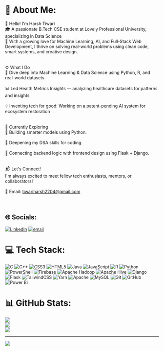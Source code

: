 # 💫 About Me:
👋 Hello! I'm Harsh Tiwari<br>🎓 A passionate B.Tech CSE student at Lovely Professional University, specializing in Data Science<br>🚀 With a growing love for Machine Learning, AI, and Full-Stack Web Development, I thrive on solving real-world problems using clean code, smart systems, and creative design.<br><br><br>⚙️ What I Do<br>🧠 Dive deep into Machine Learning & Data Science using Python, R, and real-world datasets<br><br>📊 Led Health Metrics Insights — analyzing healthcare datasets for patterns and insights<br><br>💡 Inventing tech for good: Working on a patent-pending AI system for ecosystem restoration<br><br><br>🌱 Currently Exploring<br>📌 Building smarter models using Python.<br><br>📌 Deepening my DSA skills for  coding.<br><br>📌 Connecting backend logic with frontend design using Flask + Django.<br><br><br>📬 Let's Connect!<br>I'm always excited to meet fellow tech enthusiasts, mentors, or collaborators!<br><br>📧 Email: tiwariharsh2204@gmail.com<br><br><br>


## 🌐 Socials:
[![LinkedIn](https://img.shields.io/badge/LinkedIn-%230077B5.svg?logo=linkedin&logoColor=white)](https://linkedin.com/in/https://www.linkedin.com/in/harsh-tiwari-a77962252/) [![email](https://img.shields.io/badge/Email-D14836?logo=gmail&logoColor=white)](mailto:tiwariharsh2204@gmail.com) 

# 💻 Tech Stack:
![C](https://img.shields.io/badge/c-%2300599C.svg?style=for-the-badge&logo=c&logoColor=white) ![C++](https://img.shields.io/badge/c++-%2300599C.svg?style=for-the-badge&logo=c%2B%2B&logoColor=white) ![CSS3](https://img.shields.io/badge/css3-%231572B6.svg?style=for-the-badge&logo=css3&logoColor=white) ![HTML5](https://img.shields.io/badge/html5-%23E34F26.svg?style=for-the-badge&logo=html5&logoColor=white) ![Java](https://img.shields.io/badge/java-%23ED8B00.svg?style=for-the-badge&logo=openjdk&logoColor=white) ![JavaScript](https://img.shields.io/badge/javascript-%23323330.svg?style=for-the-badge&logo=javascript&logoColor=%23F7DF1E) ![R](https://img.shields.io/badge/r-%23276DC3.svg?style=for-the-badge&logo=r&logoColor=white) ![Python](https://img.shields.io/badge/python-3670A0?style=for-the-badge&logo=python&logoColor=ffdd54) ![PowerShell](https://img.shields.io/badge/PowerShell-%235391FE.svg?style=for-the-badge&logo=powershell&logoColor=white) ![Firebase](https://img.shields.io/badge/firebase-%23039BE5.svg?style=for-the-badge&logo=firebase) ![Apache Hadoop](https://img.shields.io/badge/Apache%20Hadoop-66CCFF?style=for-the-badge&logo=apachehadoop&logoColor=black) ![Apache Hive](https://img.shields.io/badge/Apache%20Hive-FDEE21?style=for-the-badge&logo=apachehive&logoColor=black) ![Django](https://img.shields.io/badge/django-%23092E20.svg?style=for-the-badge&logo=django&logoColor=white) ![Flask](https://img.shields.io/badge/flask-%23000.svg?style=for-the-badge&logo=flask&logoColor=white) ![TailwindCSS](https://img.shields.io/badge/tailwindcss-%2338B2AC.svg?style=for-the-badge&logo=tailwind-css&logoColor=white) ![Yarn](https://img.shields.io/badge/yarn-%232C8EBB.svg?style=for-the-badge&logo=yarn&logoColor=white) ![Apache](https://img.shields.io/badge/apache-%23D42029.svg?style=for-the-badge&logo=apache&logoColor=white) ![MySQL](https://img.shields.io/badge/mysql-4479A1.svg?style=for-the-badge&logo=mysql&logoColor=white) ![Git](https://img.shields.io/badge/git-%23F05033.svg?style=for-the-badge&logo=git&logoColor=white) ![GitHub](https://img.shields.io/badge/github-%23121011.svg?style=for-the-badge&logo=github&logoColor=white) ![Power Bi](https://img.shields.io/badge/power_bi-F2C811?style=for-the-badge&logo=powerbi&logoColor=black)
# 📊 GitHub Stats:
![](https://github-readme-stats.vercel.app/api?username=Harshx02&theme=dark&hide_border=false&include_all_commits=false&count_private=false)<br/>
![](https://nirzak-streak-stats.vercel.app/?user=Harshx02&theme=dark&hide_border=false)<br/>
![](https://github-readme-stats.vercel.app/api/top-langs/?username=Harshx02&theme=dark&hide_border=false&include_all_commits=false&count_private=false&layout=compact)

---
[![](https://visitcount.itsvg.in/api?id=Harshx02&icon=0&color=0)](https://visitcount.itsvg.in)

<!-- Proudly created with GPRM ( https://gprm.itsvg.in ) -->
